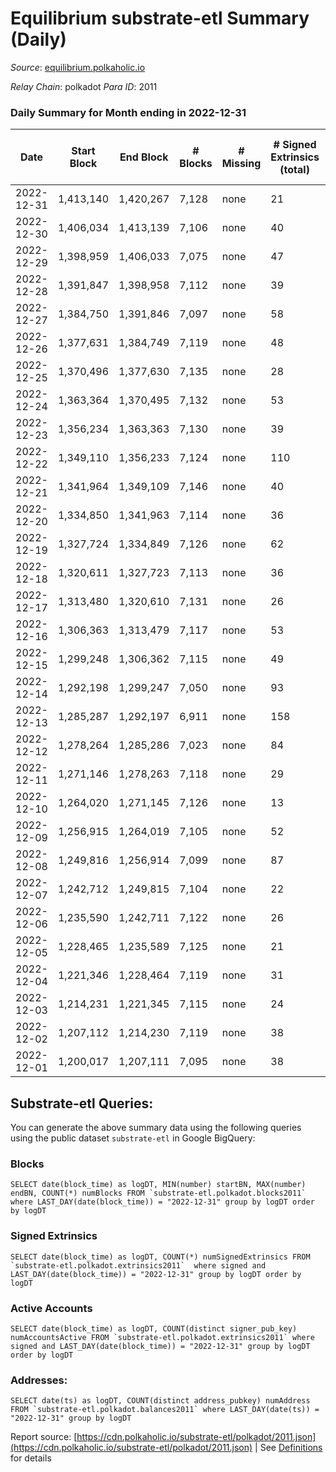 # Equilibrium substrate-etl Summary (Daily)

_Source_: [equilibrium.polkaholic.io](https://equilibrium.polkaholic.io)

*Relay Chain*: polkadot
*Para ID*: 2011



### Daily Summary for Month ending in 2022-12-31


| Date | Start Block | End Block | # Blocks | # Missing | # Signed Extrinsics (total) | # Active Accounts | # Addresses with Balances | # Events | # Transfers | # XCM Transfers In | # XCM Transfers Out |
| ---- | ----------- | --------- | -------- | --------- | --------------------------- | ----------------- | ------------------------- | -------- | ----------- | ------------------ | ------------------- |
| 2022-12-31 | 1,413,140 | 1,420,267 | 7,128 | none  | 21 | 18 |  | 207,214 |   | 1  |   |
| 2022-12-30 | 1,406,034 | 1,413,139 | 7,106 | none  | 40 | 29 |  | 206,104 |   | 3  |   |
| 2022-12-29 | 1,398,959 | 1,406,033 | 7,075 | none  | 47 | 31 |  | 204,413 |   | 8  |   |
| 2022-12-28 | 1,391,847 | 1,398,958 | 7,112 | none  | 39 | 26 |  | 205,520 |   | 8  |   |
| 2022-12-27 | 1,384,750 | 1,391,846 | 7,097 | none  | 58 | 43 |  | 204,798 |   | 24  |   |
| 2022-12-26 | 1,377,631 | 1,384,749 | 7,119 | none  | 48 | 23 |  | 192,295 |   | 15  |   |
| 2022-12-25 | 1,370,496 | 1,377,630 | 7,135 | none  | 28 | 18 |  | 172,754 |   | 4  |   |
| 2022-12-24 | 1,363,364 | 1,370,495 | 7,132 | none  | 53 | 36 |  | 172,727 |   | 2  |   |
| 2022-12-23 | 1,356,234 | 1,363,363 | 7,130 | none  | 39 | 29 |  | 172,588 |   | 4  |   |
| 2022-12-22 | 1,349,110 | 1,356,233 | 7,124 | none  | 110 | 82 |  | 172,875 |   | 4  |   |
| 2022-12-21 | 1,341,964 | 1,349,109 | 7,146 | none  | 40 | 22 |  | 173,467 |   | 2  |   |
| 2022-12-20 | 1,334,850 | 1,341,963 | 7,114 | none  | 36 | 27 |  | 172,251 |   | 2  |   |
| 2022-12-19 | 1,327,724 | 1,334,849 | 7,126 | none  | 62 | 30 |  | 163,851 |   | 6  |   |
| 2022-12-18 | 1,320,611 | 1,327,723 | 7,113 | none  | 36 | 29 |  | 148,566 |   | 1  |   |
| 2022-12-17 | 1,313,480 | 1,320,610 | 7,131 | none  | 26 | 20 |  | 148,898 |   | 2  |   |
| 2022-12-16 | 1,306,363 | 1,313,479 | 7,117 | none  | 53 | 28 |  | 148,720 |   | 1  |   |
| 2022-12-15 | 1,299,248 | 1,306,362 | 7,115 | none  | 49 | 26 |  | 148,621 |   | 6  |   |
| 2022-12-14 | 1,292,198 | 1,299,247 | 7,050 | none  | 93 | 45 |  | 147,466 |   | 10  |   |
| 2022-12-13 | 1,285,287 | 1,292,197 | 6,911 | none  | 158 | 92 |  | 144,627 |   | 11  |   |
| 2022-12-12 | 1,278,264 | 1,285,286 | 7,023 | none  | 84 | 49 |  | 146,991 |   | 10  |   |
| 2022-12-11 | 1,271,146 | 1,278,263 | 7,118 | none  | 29 | 26 |  | 148,675 |   |   |   |
| 2022-12-10 | 1,264,020 | 1,271,145 | 7,126 | none  | 13 | 6 |  | 148,723 |   |   |   |
| 2022-12-09 | 1,256,915 | 1,264,019 | 7,105 | none  | 52 | 25 |  | 148,589 |   | 2  |   |
| 2022-12-08 | 1,249,816 | 1,256,914 | 7,099 | none  | 87 | 29 |  | 144,607 |   | 13  |   |
| 2022-12-07 | 1,242,712 | 1,249,815 | 7,104 | none  | 22 | 21 |  | 138,860 |   | 2  |   |
| 2022-12-06 | 1,235,590 | 1,242,711 | 7,122 | none  | 26 | 26 |  | 139,239 |   |   |   |
| 2022-12-05 | 1,228,465 | 1,235,589 | 7,125 | none  | 21 | 19 |  | 138,653 |   |   |   |
| 2022-12-04 | 1,221,346 | 1,228,464 | 7,119 | none  | 31 | 26 |  | 139,196 |   | 1  |   |
| 2022-12-03 | 1,214,231 | 1,221,345 | 7,115 | none  | 24 | 21 |  | 139,095 |   |   |   |
| 2022-12-02 | 1,207,112 | 1,214,230 | 7,119 | none  | 38 | 35 |  | 139,268 |   |   |   |
| 2022-12-01 | 1,200,017 | 1,207,111 | 7,095 | none  | 38 | 30 |  | 138,760 |   |   |   |

## Substrate-etl Queries:
You can generate the above summary data using the following queries using the public dataset `substrate-etl` in Google BigQuery:


### Blocks
```
SELECT date(block_time) as logDT, MIN(number) startBN, MAX(number) endBN, COUNT(*) numBlocks FROM `substrate-etl.polkadot.blocks2011`  where LAST_DAY(date(block_time)) = "2022-12-31" group by logDT order by logDT
```


### Signed Extrinsics
```
SELECT date(block_time) as logDT, COUNT(*) numSignedExtrinsics FROM `substrate-etl.polkadot.extrinsics2011`  where signed and LAST_DAY(date(block_time)) = "2022-12-31" group by logDT order by logDT
```


### Active Accounts
```
SELECT date(block_time) as logDT, COUNT(distinct signer_pub_key) numAccountsActive FROM `substrate-etl.polkadot.extrinsics2011` where signed and LAST_DAY(date(block_time)) = "2022-12-31" group by logDT order by logDT
```


### Addresses:
```
SELECT date(ts) as logDT, COUNT(distinct address_pubkey) numAddress FROM `substrate-etl.polkadot.balances2011` where LAST_DAY(date(ts)) = "2022-12-31" group by logDT
```



Report source: [https://cdn.polkaholic.io/substrate-etl/polkadot/2011.json](https://cdn.polkaholic.io/substrate-etl/polkadot/2011.json) | See [Definitions](/DEFINITIONS.md) for details
